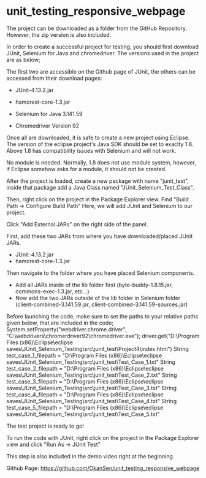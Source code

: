 # unit_testing_responsive_webpage

The project can be downloaded as a folder from the GitHub Repository. However, the zip version is also included.

In order to create a successful project for testing, you should first download JUnit, Selenium for Java and chromedriver.
The versions used in the project are as below;

The first two are accessible on the Github page of JUnit, the others can be accessed from their download pages:
- JUnit-4.13.2.jar
- hamcrest-core-1.3.jar

- Selenium for Java 3.141.59

- Chromedriver Version 92

Once all are downloaded, it is safe to create a new project using Eclipse. The version of the eclipse project's 
Java SDK should be set to exaclty 1.8. Above 1.8 has compatibility issues with Selenium and will not work.

No module is needed. Normally, 1.8 does not use module system, however, if Eclipse somehow asks for a module,
it should not be created.

After the project is loaded, create a new package with name "junit_test",
inside that package add a Java Class named "JUnit_Selenium_Test_Class".

Then, right click on the project in the Package Explorer view. Find "Build Path -> Configure Build Path"
Here, we will add JUnit and Selenium to our project.

Click "Add External JARs" on the right side of the panel. 

First, add these two JARs from where you have downloaded/placed JUnit JARs. 
- JUnit-4.13.2.jar
- hamcrest-core-1.3.jar

Then navigate to the folder where you have placed Selenium components.
- Add all JARs inside of the lib folder first (byte-buddy-1.8.15.jar, commons-exec-1.3.jar, etc...)
- Now add the two JARs outside of the lib folder in Selenium folder (client-combined-3.141.59.jar, client-combined-3.141.59-sources.jar)


Before launching the code, make sure to set the paths to your relative paths given below, that are included in the code;
System.setProperty("webdriver.chrome.driver", "C:\\webdrivers\\chromerdriver92\\chromedriver.exe"); 
driver.get("D:\\Program Files (x86)\\Eclipse\\eclipse saves\\JUnit_Selenium_Testing\\src\\junit_test\\Project4\\index.html")
String test_case_1_filepath = "D:\\Program Files (x86)\\Eclipse\\eclipse saves\\JUnit_Selenium_Testing\\src\\junit_test\\Test_Case_1.txt"
String test_case_2_filepath = "D:\\Program Files (x86)\\Eclipse\\eclipse saves\\JUnit_Selenium_Testing\\src\\junit_test\\Test_Case_2.txt"
String test_case_3_filepath = "D:\\Program Files (x86)\\Eclipse\\eclipse saves\\JUnit_Selenium_Testing\\src\\junit_test\\Test_Case_3.txt"
String test_case_4_filepath = "D:\\Program Files (x86)\\Eclipse\\eclipse saves\\JUnit_Selenium_Testing\\src\\junit_test\\Test_Case_4.txt"
String test_case_5_filepath = "D:\\Program Files (x86)\\Eclipse\\eclipse saves\\JUnit_Selenium_Testing\\src\\junit_test\\Test_Case_5.txt"


The test project is ready to go!

To run the code with JUnit, right click on the project in the Package Explorer view and click
"Run As -> JUnit Test"

This step is also included in the demo video right at the beginning.



Github Page: https://github.com/OkanSen/unit_testing_responsive_webpage


